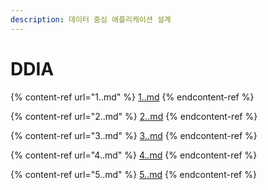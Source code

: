 ```yaml
---
description: 데이터 중심 애플리케이션 설계
---
```


# DDIA

{% content-ref url="1..md" %}
[1..md](1..md)
{% endcontent-ref %}

{% content-ref url="2..md" %}
[2..md](2..md)
{% endcontent-ref %}

{% content-ref url="3..md" %}
[3..md](3..md)
{% endcontent-ref %}

{% content-ref url="4..md" %}
[4..md](4..md)
{% endcontent-ref %}

{% content-ref url="5..md" %}
[5..md](5..md)
{% endcontent-ref %}

